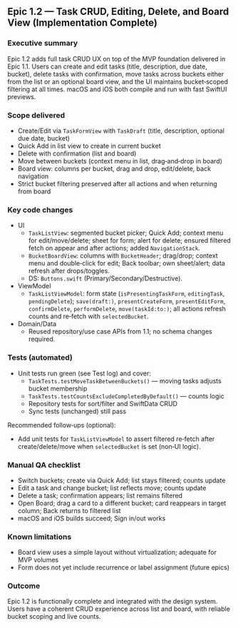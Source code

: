 ## Epic 1.2 — Task CRUD, Editing, Delete, and Board View (Implementation Complete)

### Executive summary
Epic 1.2 adds full task CRUD UX on top of the MVP foundation delivered in Epic 1.1. Users can create and edit tasks (title, description, due date, bucket), delete tasks with confirmation, move tasks across buckets either from the list or an optional board view, and the UI maintains bucket‑scoped filtering at all times. macOS and iOS both compile and run with fast SwiftUI previews.

### Scope delivered
- Create/Edit via `TaskFormView` with `TaskDraft` (title, description, optional due date, bucket)
- Quick Add in list view to create in current bucket
- Delete with confirmation (list and board)
- Move between buckets (context menu in list, drag‑and‑drop in board)
- Board view: columns per bucket, drag and drop, edit/delete, back navigation
- Strict bucket filtering preserved after all actions and when returning from board

### Key code changes
- UI
  - `TaskListView`: segmented bucket picker; Quick Add; context menu for edit/move/delete; sheet for form; alert for delete; ensured filtered fetch on appear and after actions; added `NavigationStack`.
  - `BucketBoardView`: columns with `BucketHeader`; drag/drop; context menu and double‑click for edit; Back toolbar; own sheet/alert; data refresh after drops/toggles.
  - DS: `Buttons.swift` (Primary/Secondary/Destructive).
- ViewModel
  - `TaskListViewModel`: form state (`isPresentingTaskForm`, `editingTask`, `pendingDelete`); `save(draft:)`, `presentCreateForm`, `presentEditForm`, `confirmDelete`, `performDelete`, `move(taskId:to:)`; all actions refresh counts and re‑fetch with `selectedBucket`.
- Domain/Data
  - Reused repository/use case APIs from 1.1; no schema changes required.

### Tests (automated)
- Unit tests run green (see Test log) and cover:
  - `TaskTests.testMoveTaskBetweenBuckets()` — moving tasks adjusts bucket membership
  - `TaskTests.testCountsExcludeCompletedByDefault()` — counts logic
  - Repository tests for sort/filter and SwiftData CRUD
  - Sync tests (unchanged) still pass

Recommended follow‑ups (optional):
- Add unit tests for `TaskListViewModel` to assert filtered re‑fetch after create/delete/move when `selectedBucket` is set (non‑UI logic).

### Manual QA checklist
- Switch buckets; create via Quick Add; list stays filtered; counts update
- Edit a task and change bucket; list reflects move; counts update
- Delete a task; confirmation appears; list remains filtered
- Open Board; drag a card to a different bucket; card reappears in target column; Back returns to filtered list
- macOS and iOS builds succeed; Sign in/out works

### Known limitations
- Board view uses a simple layout without virtualization; adequate for MVP volumes
- Form does not yet include recurrence or label assignment (future epics)

### Outcome
Epic 1.2 is functionally complete and integrated with the design system. Users have a coherent CRUD experience across list and board, with reliable bucket scoping and live counts.


